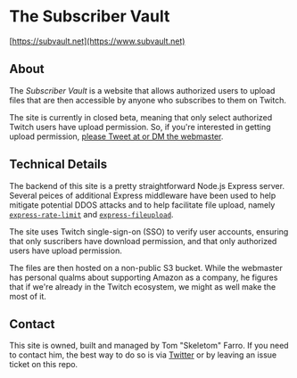 # The Subscriber Vault
[https://subvault.net](https://www.subvault.net)

## About

The *Subscriber Vault* is a website that allows authorized users to upload files that are then accessible by anyone who subscribes to them on Twitch. 

The site is currently in closed beta, meaning that only select authorized Twitch users have upload permission. So, if you're interested in getting upload permission, [please Tweet at or DM the webmaster](#Contact).

## Technical Details

The backend of this site is a pretty straightforward Node.js Express server. Several peices of additional Express middleware have been used to help mitigate potential DDOS attacks and to help facilitate file upload, namely [`express-rate-limit`](https://www.npmjs.com/package/express-rate-limit) and [`express-fileupload`](https://www.npmjs.com/package/express-fileupload). 

The site uses Twitch single-sign-on (SSO) to verify user accounts, ensuring that only suscribers have download permission, and that only authorized users have upload permission.

The files are then hosted on a non-public S3 bucket. While the webmaster has personal qualms about supporting Amazon as a company, he figures that if we're already in the Twitch ecosystem, we might as well make the most of it.

## Contact

This site is owned, built and managed by Tom "Skeletom" Farro. If you need to contact him, the best way to do so is via [Twitter](https://www.twitter.com/fomtarro) or by leaving an issue ticket on this repo.